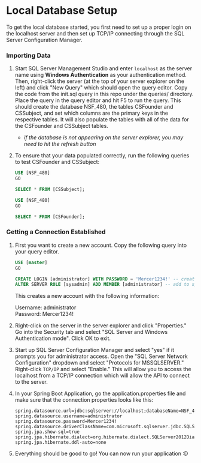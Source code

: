 # Local Database Setup
To get the local database started, you first need to set up a proper login on the localhost server and then set up TCP/IP connecting through the SQL Server Configuration Manager.

### Importing Data
1. Start SQL Server Management Studio and enter `localhost` as the server name using **Windows Authentication** as your authentication method. Then, right-click the server (at the top of your server explorer on the left) and click "New Query" which should open the query editor. Copy the code from the init.sql query in this repo under the queries/ directory. Place the query in the query editor and hit F5 to run the query. This should create the database NSF_480, the tables CSFounder and CSSubject, and set which columns are the primary keys in the respective tables. It will also populate the tables with all of the data for the CSFounder and CSSubject tables.
    - *if the database is not appearing on the server explorer, you may need to hit the refresh button* 

2. To ensure that your data populated correctly, run the following queries to test CSFounder and CSSubject:
    ```sql
    USE [NSF_480]
    GO
    
    SELECT * FROM [CSSubject];
    ```

    ```sql
    USE [NSF_480]
    GO
    
    SELECT * FROM [CSFounder];
    ```

### Getting a Connection Established
1. First you want to create a new account. Copy the following query into your query editor.
    ```sql
    USE [master]
    GO

    CREATE LOGIN [administrator] WITH PASSWORD = 'Mercer1234!' -- create new login information
    ALTER SERVER ROLE [sysadmin] ADD MEMBER [administrator] -- add to sysadmin role giving administrator privileges
    ```
    This creates a new account with the following information:
    
    Username: administrator<br>Password: Mercer1234!

2. Right-click on the server in the server explorer and click "Properties." Go into the Security tab and select "SQL Server and Windows Authentication mode". Click OK to exit.

3. Start up SQL Server Configuration Manager and select "yes" if it prompts you for administrator access. Open the "SQL Server Network Configuration" dropdown and select "Protocols for MSSQLSERVER." Right-click `TCP/IP` and select "Enable." This will allow you to access the localhost from a TCP/IP connection which will allow the API to connect to the server.

4. In your Spring Boot Application, go the application.properties file and make sure that the connection properties looks like this:
    ```properties
    spring.datasource.url=jdbc:sqlserver://localhost;databaseName=NSF_480
    spring.datasource.username=administrator
    spring.datasource.password=Mercer1234!
    spring.datasource.driverClassName=com.microsoft.sqlserver.jdbc.SQLServerDriver
    spring.jpa.show-sql=true
    spring.jpa.hibernate.dialect=org.hibernate.dialect.SQLServer2012Dialect
    spring.jpa.hibernate.ddl-auto=none
    ```

5. Everything should be good to go! You can now run your application :D